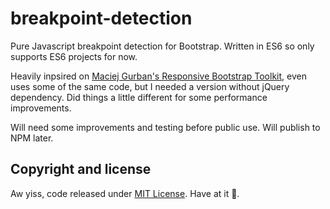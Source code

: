 # breakpoint-detection 

Pure Javascript breakpoint detection for Bootstrap. Written in ES6 so only supports ES6 projects for now. 

Heavily inpsired on [Maciej Gurban's Responsive Bootstrap Toolkit](https://github.com/maciej-gurban/responsive-bootstrap-toolkit), even uses some of the same code, but I needed a version without jQuery dependency. Did things a little different for some performance improvements. 

Will need some improvements and testing before public use. Will publish to NPM later. 

## Copyright and license

Aw yiss, code released under [MIT License](https://github.com/kapoko/breakpoint-detection/blob/master/LICENSE). Have at it 🤘.
